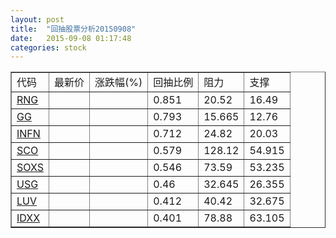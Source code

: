 ```yaml
---
layout: post
title:  "回抽股票分析20150908"
date:   2015-09-08 01:17:48
categories: stock
---
```

<script type="text/javascript">
var stockList = []
stockList.push('gb_rng');
stockList.push('gb_gg');
stockList.push('gb_infn');
stockList.push('gb_sco');
stockList.push('gb_soxs');
stockList.push('gb_usg');
stockList.push('gb_luv');
stockList.push('gb_idxx');
</script>
<table border="1">
 <tr>
 <td>代码</td>
 <td>最新价</td>
 <td>涨跌幅(%)</td>
 <td>回抽比例</td>
 <td>阻力</td>
 <td>支撑</td>
</tr>
  <tr id="rng">
  <td><a href="http://stock.finance.sina.com.cn/usstock/quotes/RNG.html" target="_blank">RNG</a></td><td></td><td></td><td>0.851</td><td>20.52</td><td>16.49</td></tr>
  <tr id="gg">
  <td><a href="http://stock.finance.sina.com.cn/usstock/quotes/GG.html" target="_blank">GG</a></td><td></td><td></td><td>0.793</td><td>15.665</td><td>12.76</td></tr>
  <tr id="infn">
  <td><a href="http://stock.finance.sina.com.cn/usstock/quotes/INFN.html" target="_blank">INFN</a></td><td></td><td></td><td>0.712</td><td>24.82</td><td>20.03</td></tr>
  <tr id="sco">
  <td><a href="http://stock.finance.sina.com.cn/usstock/quotes/SCO.html" target="_blank">SCO</a></td><td></td><td></td><td>0.579</td><td>128.12</td><td>54.915</td></tr>
  <tr id="soxs">
  <td><a href="http://stock.finance.sina.com.cn/usstock/quotes/SOXS.html" target="_blank">SOXS</a></td><td></td><td></td><td>0.546</td><td>73.59</td><td>53.235</td></tr>
  <tr id="usg">
  <td><a href="http://stock.finance.sina.com.cn/usstock/quotes/USG.html" target="_blank">USG</a></td><td></td><td></td><td>0.46</td><td>32.645</td><td>26.355</td></tr>
  <tr id="luv">
  <td><a href="http://stock.finance.sina.com.cn/usstock/quotes/LUV.html" target="_blank">LUV</a></td><td></td><td></td><td>0.412</td><td>40.42</td><td>32.675</td></tr>
  <tr id="idxx">
  <td><a href="http://stock.finance.sina.com.cn/usstock/quotes/IDXX.html" target="_blank">IDXX</a></td><td></td><td></td><td>0.401</td><td>78.88</td><td>63.105</td></tr>
</table>
